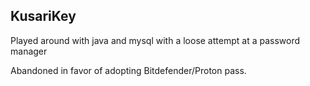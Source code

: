 **KusariKey**
------------------------------------------------------------------
Played around with java and mysql with a loose attempt at a password manager

Abandoned in favor of adopting Bitdefender/Proton pass.

